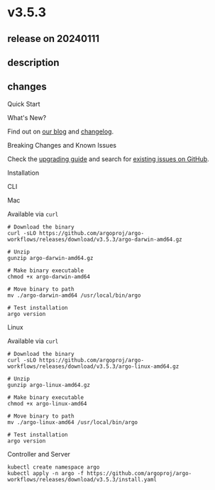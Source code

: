# v3.5.3

## release on 20240111
## description
## changes
Quick Start

What's New?

Find out on <a href="https://blog.argoproj.io" rel="nofollow">our blog</a> and <a href="https://github.com/argoproj/argo-workflows/blob/main/CHANGELOG.md">changelog</a>.

Breaking Changes and Known Issues

Check the <a href="https://argo-workflows.readthedocs.io/en/release-3.5/upgrading/" rel="nofollow">upgrading guide</a> and search for <a href="https://github.com/argoproj/argo-workflows/issues">existing issues on GitHub</a>.

Installation

CLI

Mac

Available via <code>curl</code>

    # Download the binary
    curl -sLO https://github.com/argoproj/argo-workflows/releases/download/v3.5.3/argo-darwin-amd64.gz

    # Unzip
    gunzip argo-darwin-amd64.gz

    # Make binary executable
    chmod +x argo-darwin-amd64

    # Move binary to path
    mv ./argo-darwin-amd64 /usr/local/bin/argo

    # Test installation
    argo version

Linux

Available via <code>curl</code>

    # Download the binary
    curl -sLO https://github.com/argoproj/argo-workflows/releases/download/v3.5.3/argo-linux-amd64.gz

    # Unzip
    gunzip argo-linux-amd64.gz

    # Make binary executable
    chmod +x argo-linux-amd64

    # Move binary to path
    mv ./argo-linux-amd64 /usr/local/bin/argo

    # Test installation
    argo version

Controller and Server

    kubectl create namespace argo
    kubectl apply -n argo -f https://github.com/argoproj/argo-workflows/releases/download/v3.5.3/install.yaml


